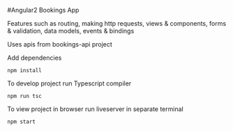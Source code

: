 #Angular2 Bookings App

Features such as routing, making http requests,
views & components, forms & validation, data models, events & bindings

Uses apis from bookings-api project

Add dependencies
```
npm install
```

To develop project run Typescript compiler
```
npm run tsc
```

To view project in browser run liveserver in separate terminal
```
npm start
```


